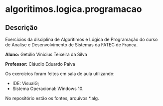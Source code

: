 algoritimos.logica.programacao
==============================

## Descrição

Exercícios da disciplina de Algorítimos e Lógica de Programação do curso de Analise e Desenvolvimento de Sistemas da FATEC de Franca.

**Aluno:** Getúlio Vinicius Teixeira da Silva

**Professor:** Cláudio Eduardo Paiva

Os exercícios foram feitos em sala de aula utilizando:

+ IDE: VisualG;
+ Sistema Operacional: Windows 10.

No repositório estão os fontes, arquivos \*.alg.
